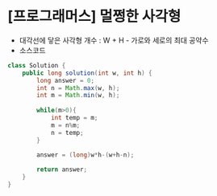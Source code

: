 # [프로그래머스] 멀쩡한 사각형

- 대각선에 닿은 사각형 개수 : W + H - 가로와 세로의 최대 공약수
- 소스코드

```JAVA
class Solution {
    public long solution(int w, int h) {
        long answer = 0;
        int n = Math.max(w, h);
        int m = Math.min(w, h);
        
        while(m>0){
            int temp = m;
            m = n%m;
            n = temp;
        }

        answer = (long)w*h-(w+h-n);
        
        return answer;
    }
}
```

